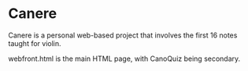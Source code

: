 # Canere
Canere is a personal web-based project that involves the first 16 notes taught for violin.

webfront.html is the main HTML page, with CanoQuiz being secondary.
